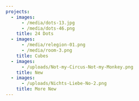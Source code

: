 ```yaml
---
projects:
  - images:
      - /media/dots-13.jpg
      - /media/dots-46.png
    title: 24 Dots
  - images:
      - /media/relegion-01.png
      - /media/room-3.png
    title: Cubes
  - images:
      - /uploads/Not-my-Circus-Not-my-Monkey.png
    title: New
  - images:
      - /uploads/Nichts-Liebe-No-2.png
    title: More New
---
```


